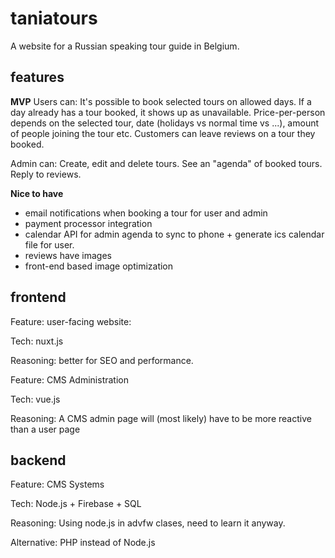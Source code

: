 # taniatours
A website for a Russian speaking tour guide in Belgium. 

## features
**MVP**
Users can:
It's possible to book selected tours on allowed days. If a day already has a tour booked, it shows up as unavailable. Price-per-person depends on the selected tour, date (holidays vs normal time vs ...), amount of people joining the tour etc. Customers can leave reviews on a tour they booked. 

Admin can:
Create, edit and delete tours. 
See an "agenda" of booked tours. 
Reply to reviews. 

**Nice to have**
- email notifications when booking a tour for user and admin
- payment processor integration
- calendar API for admin agenda to sync to phone + generate ics calendar file for user. 
- reviews have images
- front-end based image optimization 

## frontend
Feature: user-facing website: 

Tech: nuxt.js

Reasoning: better for SEO and performance.

Feature: CMS Administration

Tech: vue.js

Reasoning: A CMS admin page will (most likely) have to be more reactive than a user page

## backend
Feature: CMS Systems

Tech: Node.js + Firebase + SQL 

Reasoning: Using node.js in advfw clases, need to learn it anyway. 

Alternative: PHP instead of Node.js
